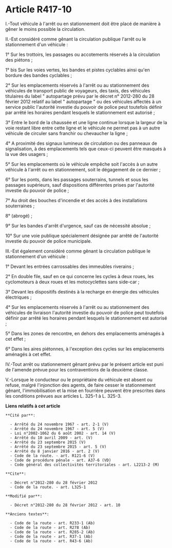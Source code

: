 # Article R417-10

I.-Tout véhicule à l'arrêt ou en stationnement doit être placé de manière à gêner le moins possible la circulation. 

II.-Est considéré comme gênant la circulation publique l'arrêt ou le stationnement d'un véhicule : 

1° Sur les trottoirs, les passages ou accotements réservés à la circulation des piétons ; 

1° bis Sur les voies vertes, les bandes et pistes cyclables ainsi qu'en bordure des bandes cyclables ; 

2° Sur les emplacements réservés à l'arrêt ou au stationnement des véhicules de transport public de voyageurs, des taxis, des
véhicules titulaires du label " autopartage prévu par le décret n° 2012-280 du 28 février 2012 relatif au label " autopartage
" ou des véhicules affectés à un service public l'autorité investie du pouvoir de police peut toutefois définir par arrêté
les horaires pendant lesquels le stationnement est autorisé ; 

3° Entre le bord de la chaussée et une ligne continue lorsque la largeur de la voie restant libre entre cette ligne et le
véhicule ne permet pas à un autre véhicule de circuler sans franchir ou chevaucher la ligne ; 

4° A proximité des signaux lumineux de circulation ou des panneaux de signalisation, à des emplacements tels que ceux-ci
peuvent être masqués à la vue des usagers ; 

5° Sur les emplacements où le véhicule empêche soit l'accès à un autre véhicule à l'arrêt ou en stationnement, soit le
dégagement de ce dernier ; 

6° Sur les ponts, dans les passages souterrains, tunnels et sous les passages supérieurs, sauf dispositions différentes
prises par l'autorité investie du pouvoir de police ; 

7° Au droit des bouches d'incendie et des accès à des installations souterraines ; 

8° (abrogé) ; 

9° Sur les bandes d'arrêt d'urgence, sauf cas de nécessité absolue ; 

10° Sur une voie publique spécialement désignée par arrêté de l'autorité investie du pouvoir de police municipale. 

III.-Est également considéré comme gênant la circulation publique le stationnement d'un véhicule : 

1° Devant les entrées carrossables des immeubles riverains ; 

2° En double file, sauf en ce qui concerne les cycles à deux roues, les cyclomoteurs à deux roues et les motocyclettes sans
side-car ; 

3° Devant les dispositifs destinés à la recharge en énergie des véhicules électriques ; 

4° Sur les emplacements réservés à l'arrêt ou au stationnement des véhicules de livraison l'autorité investie du pouvoir de
police peut toutefois définir par arrêté les horaires pendant lesquels le stationnement est autorisé ; 

5° Dans les zones de rencontre, en dehors des emplacements aménagés à cet effet ; 

6° Dans les aires piétonnes, à l'exception des cycles sur les emplacements aménagés à cet effet. 

IV.-Tout arrêt ou stationnement gênant prévu par le présent article est puni de l'amende prévue pour les contraventions de la
deuxième classe. 

V.-Lorsque le conducteur ou le propriétaire du véhicule est absent ou refuse, malgré l'injonction des agents, de faire cesser
le stationnement gênant, l'immobilisation et la mise en fourrière peuvent être prescrites dans les conditions prévues aux
articles L. 325-1 à L. 325-3.

**Liens relatifs à cet article**

	**Cité par**:

	  - Arrêté du 24 novembre 1967 - art. 2-1 (V)
	  - Arrêté du 24 novembre 1967 - art. 5 (V)
	  - Loi n°2002-1062 du 6 août 2002 - art. 14 (V)
	  - Arrêté du 10 avril 2009 - art. (V)
	  - Arrêté du 23 septembre 2015 (V)
	  - Arrêté du 23 septembre 2015 - art. 5 (V)
	  - Arrêté du 8 janvier 2016 - art. 2 (V)
	  - Code de la route. - art. R121-6 (V)
	  - Code de procédure pénale - art. A37-6 (VD)
	  - Code général des collectivités territoriales - art. L2213-2 (M)

	**Cite**:

	  - Décret n°2012-280 du 28 février 2012
	  - Code de la route. - art. L325-1

	**Modifié par**:

	  - Décret n°2012-280 du 28 février 2012 - art. 10

	**Anciens textes**:

	  - Code de la route - art. R233-1 (Ab)
	  - Code de la route - art. R278 (Ab)
	  - Code de la route - art. R285-2 (Ab)
	  - Code de la route - art. R37-1 (Ab)
	  - Code de la route - art. R43-6 (Ab)
